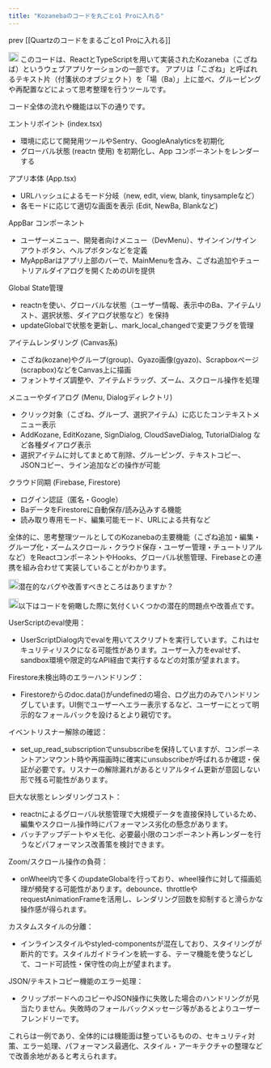 ```yaml
---
title: "Kozanebaのコードを丸ごとo1 Proに入れる"
---
```


prev [[Quartzのコードをまるごとo1 Proに入れる]]

<img src='https://scrapbox.io/api/pages/nishio/o1 Pro/icon' alt='o1 Pro.icon' height="19.5"/>
このコードは、ReactとTypeScriptを用いて実装されたKozaneba（こざねば）というウェブアプリケーションの一部です。
アプリは「こざね」と呼ばれるテキスト片（付箋状のオブジェクト）を「場（Ba）」上に並べ、グルーピングや再配置などによって思考整理を行うツールです。

コード全体の流れや機能は以下の通りです。

エントリポイント (index.tsx)
- 環境に応じて開発用ツールやSentry、GoogleAnalyticsを初期化
- グローバル状態 (reactn 使用) を初期化し、App コンポーネントをレンダーする

アプリ本体 (App.tsx)
- URLハッシュによるモード分岐（new, edit, view, blank, tinysampleなど）
- 各モードに応じて適切な画面を表示 (Edit, NewBa, Blankなど)

AppBar コンポーネント
- ユーザーメニュー、開発者向けメニュー（DevMenu）、サインイン/サインアウトボタン、ヘルプボタンなどを定義
- MyAppBarはアプリ上部のバーで、MainMenuを含み、こざね追加やチュートリアルダイアログを開くためのUIを提供

Global State管理
- reactnを使い、グローバルな状態（ユーザー情報、表示中のBa、アイテムリスト、選択状態、ダイアログ状態など）を保持
- updateGlobalで状態を更新し、mark_local_changedで変更フラグを管理

アイテムレンダリング (Canvas系)
- こざね(kozane)やグループ(group)、Gyazo画像(gyazo)、Scrapboxページ(scrapbox)などをCanvas上に描画
- フォントサイズ調整や、アイテムドラッグ、ズーム、スクロール操作を処理

メニューやダイアログ (Menu, Dialogディレクトリ)
- クリック対象（こざね、グループ、選択アイテム）に応じたコンテキストメニュー表示
- AddKozane, EditKozane, SignDialog, CloudSaveDialog, TutorialDialog など各種ダイアログ表示
- 選択アイテムに対してまとめて削除、グルーピング、テキストコピー、JSONコピー、ライン追加などの操作が可能

クラウド同期 (Firebase, Firestore)
- ログイン認証（匿名・Google）
- BaデータをFirestoreに自動保存/読み込みする機能
- 読み取り専用モード、編集可能モード、URLによる共有など

全体的に、思考整理ツールとしてのKozanebaの主要機能（こざね追加・編集・グループ化・ズームスクロール・クラウド保存・ユーザー管理・チュートリアルなど）をReactコンポーネントやHooks、グローバル状態管理、Firebaseとの連携を組み合わせて実装していることがわかります。

<img src='https://scrapbox.io/api/pages/nishio/nishio/icon' alt='nishio.icon' height="19.5"/>潜在的なバグや改善すべきところはありますか？

<img src='https://scrapbox.io/api/pages/nishio/o1 Pro/icon' alt='o1 Pro.icon' height="19.5"/>以下はコードを俯瞰した際に気付くいくつかの潜在的問題点や改善点です。

UserScriptのeval使用：
- UserScriptDialog内でevalを用いてスクリプトを実行しています。これはセキュリティリスクになる可能性があります。ユーザー入力をevalせず、sandbox環境や限定的なAPI経由で実行するなどの対策が望まれます。

Firestore未検出時のエラーハンドリング：
- Firestoreからのdoc.data()がundefinedの場合、ログ出力のみでハンドリングしています。UI側でユーザーへエラー表示するなど、ユーザーにとって明示的なフォールバックを設けるとより親切です。

イベントリスナー解除の確認：
- set_up_read_subscriptionでunsubscribeを保持していますが、コンポーネントアンマウント時や再描画時に確実にunsubscribeが呼ばれるか確認・保証が必要です。リスナーの解除漏れがあるとリアルタイム更新が意図しない形で残る可能性があります。

巨大な状態とレンダリングコスト：
- reactnによるグローバル状態管理で大規模データを直接保持しているため、編集やスクロール操作時にパフォーマンス劣化の懸念があります。
- バッチアップデートやメモ化、必要最小限のコンポーネント再レンダーを行うなどパフォーマンス改善策を検討できます。

Zoom/スクロール操作の負荷：
- onWheel内で多くのupdateGlobalを行っており、wheel操作に対して描画処理が頻発する可能性があります。debounce、throttleやrequestAnimationFrameを活用し、レンダリング回数を抑制すると滑らかな操作感が得られます。

カスタムスタイルの分離：
- インラインスタイルやstyled-componentsが混在しており、スタイリングが断片的です。スタイルガイドラインを統一する、テーマ機能を使うなどして、コード可読性・保守性の向上が望まれます。

JSON/テキストコピー機能のエラー処理：
- クリップボードへのコピーやJSON操作に失敗した場合のハンドリングが見当たりません。失敗時のフォールバックメッセージ等があるとよりユーザーフレンドリーです。

これらは一例であり、全体的には機能面は整っているものの、セキュリティ対策、エラー処理、パフォーマンス最適化、スタイル・アーキテクチャの整理などで改善余地があると考えられます。

